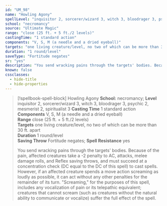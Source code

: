 ```yaml
---
id: "UM_98"
name: "Howling Agony"
spellLevel: "inquisitor 2, sorcerer/wizard 3, witch 3, bloodrager 3, psychic 2, mesmerist 2, spiritualist 3"
school: "necromancy"
source: "Ultimate Magic"
range: "close (25 ft. + 5 ft./2 levels)"
castingTime: "1 standard action"
components: "V, S, M (a needle and a dried eyeball)"
targets: "one living creature/level, no two of which can be more than 30 ft. apart"
duration: "1 round/level"
saveType: "Fortitude negates"
sr: "yes"
description: "You send wracking pains through the targets' bodies. Because of the pain, affected creatures take a -2 penalty to AC, attacks, melee damage rolls, and Reflex saving throws, and must succeed at a concentration check (DC equal to the DC of this spell) to cast spells. However, if an affected creature spends a move action screaming as loudly as possible, it can act without any other penalties for the remainder of its turn. \"Screaming,\" for the purposes of this spell, includes any vocalization of pain or its telepathic equivalent; creatures that cannot scream (such as creatures without the natural ability to communicate or vocalize) suffer the full effect of the spell."
known: false
cssclasses:
  - hide-title
  - hide-properties
---
```


> [!spellbook-spell-block] Howling Agony
> **School:** necromancy; **Level** inquisitor 2, sorcerer/wizard 3, witch 3, bloodrager 3, psychic 2, mesmerist 2, spiritualist 3
> **Casting Time** 1 standard action  
> **Components** V, S, M (a needle and a dried eyeball)  
> **Range** close (25 ft. + 5 ft./2 levels)  
> **Targets** one living creature/level, no two of which can be more than 30 ft. apart  
> **Duration** 1 round/level  
> **Saving Throw** Fortitude negates; **Spell Resistance** yes
> 
> You send wracking pains through the targets' bodies. Because of the pain, affected creatures take a -2 penalty to AC, attacks, melee damage rolls, and Reflex saving throws, and must succeed at a concentration check (DC equal to the DC of this spell) to cast spells. However, if an affected creature spends a move action screaming as loudly as possible, it can act without any other penalties for the remainder of its turn. "Screaming," for the purposes of this spell, includes any vocalization of pain or its telepathic equivalent; creatures that cannot scream (such as creatures without the natural ability to communicate or vocalize) suffer the full effect of the spell.